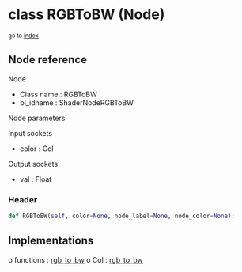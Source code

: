 # class RGBToBW (Node)

<sub>go to [index](/docs/index.md)</sub>

## Node reference

Node
 - Class name : RGBToBW
 - bl_idname : ShaderNodeRGBToBW

Node parameters

Input sockets
 - color : Col

Output sockets
 - val : Float

### Header

``` python
def RGBToBW(self, color=None, node_label=None, node_color=None):
```

## Implementations

o functions : [rgb_to_bw](/docs/Shader_classes/rgb_to_bw.md)
o Col : [rgb_to_bw](/docs/Shader_classes/rgb_to_bw.md) 


